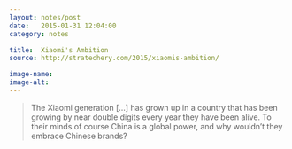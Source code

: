 ```yaml
---
layout: notes/post
date:   2015-01-31 12:04:00
category: notes

title:  Xiaomi's Ambition
source: http://stratechery.com/2015/xiaomis-ambition/

image-name: 
image-alt:
---
```


> The Xiaomi generation [...] has grown up in a country that has been growing by near double digits every year they have been alive. To their minds of course China is a global power, and why wouldn’t they embrace Chinese brands?